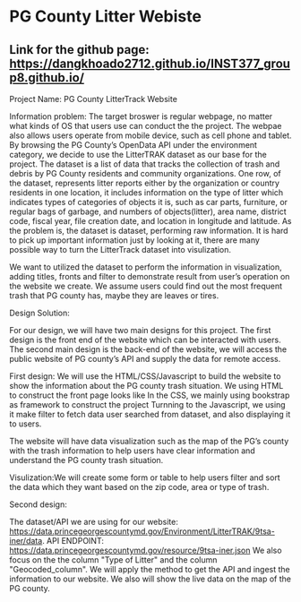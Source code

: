 # PG County Litter Webiste
## Link for the github page: https://dangkhoado2712.github.io/INST377_group8.github.io/



Project Name: PG County LitterTrack Website

Information problem:
The target broswer is regular webpage, no matter what kinds of OS that users use can conduct the the project. The webpae also allows users operate from mobile device, such as cell phone and tablet. 
By browsing the PG County’s OpenData API under the environment category, we decide to use the LitterTRAK dataset as our base for the project. The dataset is a list of data that tracks the collection of trash and debris by PG County residents and community organizations. One row, of the dataset, represents litter reports either by the organization or country residents in one location, it includes information on the type of litter which indicates types of categories of objects it is, such as car parts, furniture, or regular bags of garbage, and numbers of objects(litter), area name, district code, fiscal year, file creation date, and location in longitude and latitude. 
As the problem is, the dataset is dataset, performing raw information. It is hard to pick up important information just by looking at it, there are many possible way to turn the LitterTrack dataset into visulization.

 We want to utilized the dataset to perform the information in visualization, adding titles, fronts and filter to demonstrate result from user’s operation on the website we create. We assume users could find out the most frequent trash that PG county has, maybe they are leaves or tires. 

Design Solution:

For our design, we will have two main designs for this project. The first design is the front end of the website which can be interacted with users. The second main design is the back-end of the website, we will access the public website of PG county’s API and supply the data for remote access.

First design:
We will use the HTML/CSS/Javascript to build the website to show the information about the PG county trash situation.
We using HTML to construct the front page looks like
In the CSS, we mainly using bookstrap as framework to construct the project
Turnning to the Javascript, we using it make filter to fetch data user searched from dataset, and also displaying it to users. 

The website will have data visualization such as the map of the PG’s county with the trash information to help users have clear information and understand the PG county trash situation.

Visulization:We will create some form or table to help users filter and sort the data which they want based on the zip code, area or type of trash.

Second design:

The dataset/API we are using for our website: https://data.princegeorgescountymd.gov/Environment/LitterTRAK/9tsa-iner/data.
API ENDPOINT: https://data.princegeorgescountymd.gov/resource/9tsa-iner.json
We also focus on the the column "Type of Litter" and the column "Geocoded_column".
We will apply the method to get the API and ingest the information to our website. We also will show the live data on the map of the PG county. 

